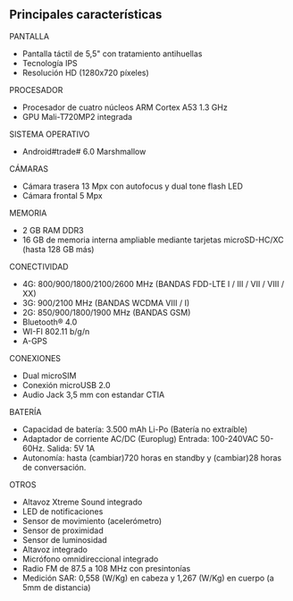 ## Principales características

PANTALLA
- Pantalla táctil de 5,5" con tratamiento antihuellas
- Tecnología IPS
- Resolución HD (1280x720 píxeles)

PROCESADOR
- Procesador de cuatro núcleos ARM Cortex A53 1.3 GHz
- GPU Mali-T720MP2 integrada

SISTEMA OPERATIVO
-  Android#trade# 6.0 Marshmallow

CÁMARAS
- Cámara trasera 13 Mpx con autofocus y dual tone flash LED
- Cámara frontal 5 Mpx

MEMORIA
- 2 GB RAM DDR3
- 16 GB de memoria interna ampliable mediante tarjetas microSD-HC/XC (hasta 128 GB más)

CONECTIVIDAD

- 4G: 800/900/1800/2100/2600 MHz (BANDAS FDD-LTE I / III / VII / VIII / XX)
- 3G: 900/2100 MHz (BANDAS WCDMA VIII / I)
- 2G: 850/900/1800/1900 MHz (BANDAS GSM)
- Bluetooth® 4.0
- WI-FI 802.11 b/g/n
- A-GPS

CONEXIONES
- Dual microSIM
- Conexión microUSB 2.0
- Audio Jack 3,5 mm con estandar CTIA

BATERÍA
- Capacidad de batería: 3.500 mAh Li-Po (Batería no extraíble)
- Adaptador de corriente AC/DC (Europlug) Entrada: 100-240VAC 50-60Hz. Salida: 5V 1A
- Autonomía: hasta (cambiar)720 horas en standby y (cambiar)28 horas de conversación.

OTROS
- Altavoz Xtreme Sound integrado
- LED de notificaciones
- Sensor de movimiento (acelerómetro)
- Sensor de proximidad
- Sensor de luminosidad
- Altavoz integrado
- Micrófono omnidireccional integrado
- Radio FM de 87.5 a 108 MHz con presintonías
- Medición SAR: 0,558 (W/Kg) en cabeza y 1,267 (W/Kg) en cuerpo (a 5mm de distancia)


